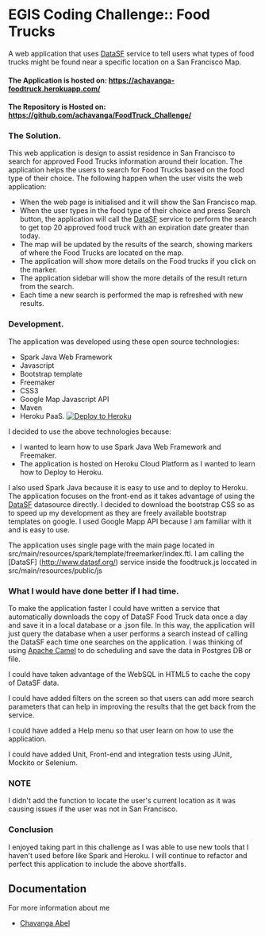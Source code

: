 # EGIS Coding Challenge:: Food Trucks

A web application that uses [DataSF](http://www.datasf.org/) service to tell users what types of food trucks might be found near a specific location on a San Francisco Map.

#### The Application is hosted on: https://achavanga-foodtruck.herokuapp.com/

#### The Repository is Hosted on: https://github.com/achavanga/FoodTruck_Challenge/

### The Solution.

This web application is design to assist residence in San Francisco to search for approved Food Trucks information around their location. The application helps the users to search for Food Trucks based on the food type of their choice. The following happen when the user visits the web application:

- When the web page is initialised and it will show the San Francisco map.
- When the user types in the food type of their choice and press Search button, the application will call the [DataSF](http://www.datasf.org/) service to perform the search to get top 20 approved food truck with an expiration date greater than today.
- The map will be updated by the results of the search, showing markers of where the Food Trucks are located on the map.
- The application will show more details on the Food trucks if you click on the marker.
- The application sidebar will show the more details of the result return from the search.
- Each time a new search is performed the map is refreshed with new results.


### Development.

The application was developed using these open source technologies:
- Spark Java Web Framework
- Javascript
- Bootstrap template
- Freemaker
- CSS3
- Google Map Javascript API
- Maven
- Heroku PaaS. [![Deploy to Heroku](https://www.herokucdn.com/deploy/button.png)](https://heroku.com/deploy)

I decided to use the above technologies because:
- I wanted to learn how to use Spark Java Web Framework and Freemaker.
- The application is hosted on Heroku Cloud Platform as I wanted to learn how to Deploy to Heroku.
  
I also used Spark Java because it is easy to use and to deploy to Heroku. The application focuses on the front-end as it takes advantage of using the [DataSF](http://www.datasf.org/) datasource directly. 
I decided to download the bootstrap CSS so as to speed up my development as they are freely available bootstrap templates on google. I used Google Mapp API because I am familiar with it and is easy to use.

The application uses single page with the main page located in src/main/resources/spark/template/freemarker/index.ftl. I am calling the [DataSF] (http://www.datasf.org/) service inside the foodtruck.js loccated in src/main/resources/public/js

### What I would have done better if I had time.

To make the application faster I could have written a service that automatically downloads the copy of DataSF Food Truck data once a day and save it in a local database or a .json file. In this way, the application will just query the database when a user performs a search instead of calling the DataSF each time one searches on the application. I was thinking of using [Apache Camel](http://camel.apache.org/) to do scheduling and save the data in Postgres DB or file.

I could have taken advantage of the WebSQL in HTML5 to cache the copy of DataSF data.  

I could have added filters on the screen so that users can add more search parameters that can help in improving the results that the get back from the service.

I could have added a Help menu so that user learn on how to use the application.

I could have added Unit, Front-end and integration tests using JUnit, Mockito or Selenium.

### NOTE

I didn't add the function to locate the user's current location as it was causing issues if the user was not in San Francisco.

### Conclusion

I enjoyed taking part in this challenge as I was able to use new tools that I haven't used before like Spark and Heroku. I will continue to refactor and perfect this application to include the above shortfalls.

## Documentation

For more information about me

- [Chavanga Abel](https://www.linkedin.com/in/achavanga/)
